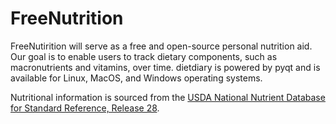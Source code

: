 # FreeNutrition

FreeNutirition will serve as a free and open-source personal nutrition aid. Our goal is to enable users to track dietary
components, such as macronutrients and vitamins, over time. dietdiary is powered by pyqt and is available for Linux, MacOS, and Windows operating systems.

Nutritional information is sourced from the [USDA National Nutrient Database for Standard Reference, Release 28](https://www.ars.usda.gov/northeast-area/beltsville-md-bhnrc/beltsville-human-nutrition-research-center/methods-and-application-of-food-composition-laboratory/mafcl-site-pages/sr17-sr28/).
